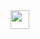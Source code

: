 <img src="https://github.githubassets.com/assets/mona-loading-default-c3c7aad1282f.gif" width="30" height="30">
